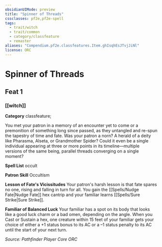 ```yaml
---
obsidianUIMode: preview
title: "Spinner of Threads"
cssclasses: pf2e,pf2e-spell
tags:
  - trait/witch
  - trait/common
  - category/classfeature
  - remaster
aliases: "Compendium.pf2e.classfeatures.Item.ghIsqhEsJTvjJiNl"
license: ORC
---
```

# Spinner of Threads
## Feat 1
### [[witch]]

**Category** classfeature; 




You met your patron in a memory of an encounter yet to come or a premonition of something long since passed, as they untangled and re-spun the tapestry of time and fate. Was your patron a norn? A herald of a deity like Pharasma, Alseta, or Grandmother Spider? Could it even be a single individual appearing at three or more points in its timeline—multiple versions of the same being, parallel threads converging on a single moment?

**Spell List** occult

**Patron Skill** Occultism

**Lesson of Fate's Vicissitudes** Your patron's harsh lesson is that fate spares no one, rising and falling in turn for all. You gain the [[Spells/Nudge Fate|Nudge Fate]] hex cantrip and your familiar learns [[Spells/Sure Strike|Sure Strike]].

**Familiar of Balanced Luck** Your familiar has a spot on its body that looks like a good luck charm or a bad omen, depending on the angle. When you Cast or Sustain a hex, one creature within 15 feet of your familiar gets your choice of either a +1 status bonus to its AC or a –1 status penalty to its AC until the start of your next turn.

*Source: Pathfinder Player Core*
*ORC*